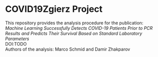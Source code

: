 # COVID19Zgierz Project 
This repository provides the analysis procedure for the publication: *Machine Learning Successfully Detects COVID-19 Patients Prior to PCR Results and Predicts Their Survival Based on Standard Laboratory Parameters*   
DOI:TODO    
Authors of the analysis: Marco Schmid and Damir Zhakparov  
